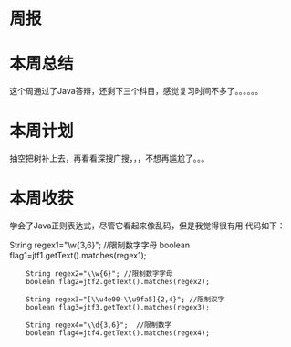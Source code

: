 周报
=======
本周总结
=======
这个周通过了Java答辩，还剩下三个科目，感觉复习时间不多了。。。。。。

本周计划
=============
抽空把树补上去，再看看深搜广搜，，，不想再尴尬了。。。

本周收获
==============
学会了Java正则表达式，尽管它看起来像乱码，但是我觉得很有用
代码如下：

String regex1="\\w{3,6}"; //限制数字字母
        boolean flag1=jtf1.getText().matches(regex1);  
          
        String regex2="\\w{6}"; //限制数字字母 
        boolean flag2=jtf2.getText().matches(regex2);  
          
        String regex3="[\\u4e00-\\u9fa5]{2,4}"; //限制汉字 
        boolean flag3=jtf3.getText().matches(regex3);  
          
        String regex4="\\d{3,6}";  //限制数字
        boolean flag4=jtf4.getText().matches(regex4);  

